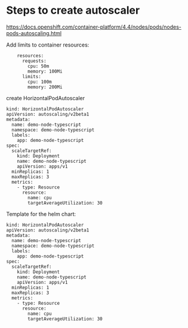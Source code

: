 # Steps to create autoscaler 
https://docs.openshift.com/container-platform/4.4/nodes/pods/nodes-pods-autoscaling.html

Add limits to container resources:

```
    resources:
      requests:
        cpu: 50m 
        memory: 100Mi 
      limits:
        cpu: 100m 
        memory: 200Mi 
```        

create HorizontalPodAutoscaler

```
kind: HorizontalPodAutoscaler
apiVersion: autoscaling/v2beta1
metadata:
  name: demo-node-typescript
  namespace: demo-node-typescript
  labels:
    app: demo-node-typescript
spec:
  scaleTargetRef:
    kind: Deployment
    name: demo-node-typescript
    apiVersion: apps/v1
  minReplicas: 1
  maxReplicas: 3
  metrics:
    - type: Resource
      resource:
        name: cpu
        targetAverageUtilization: 30
```    


Template for the helm chart:

```
kind: HorizontalPodAutoscaler
apiVersion: autoscaling/v2beta1
metadata:
  name: demo-node-typescript
  namespace: demo-node-typescript
  labels:
    app: demo-node-typescript
spec:
  scaleTargetRef:
    kind: Deployment
    name: demo-node-typescript
    apiVersion: apps/v1
  minReplicas: 1
  maxReplicas: 3
  metrics:
    - type: Resource
      resource:
        name: cpu
        targetAverageUtilization: 30

```
